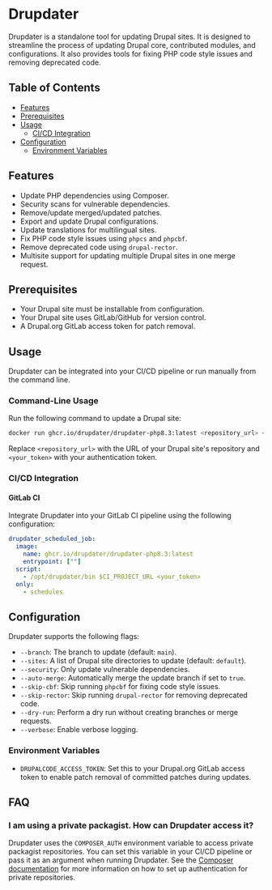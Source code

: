 # Drupdater

Drupdater is a standalone tool for updating Drupal sites. It is designed to streamline the process of updating Drupal core, contributed modules, and configurations. It also provides tools for fixing PHP code style issues and removing deprecated code.

## Table of Contents
- [Features](#features)
- [Prerequisites](#prerequisites)
- [Usage](#usage)
  - [CI/CD Integration](#cicd-integration)
- [Configuration](#configuration)
  - [Environment Variables](#environment-variables)

## Features

- Update PHP dependencies using Composer.
- Security scans for vulnerable dependencies.
- Remove/update merged/updated patches.
- Export and update Drupal configurations.
- Update translations for multilingual sites.
- Fix PHP code style issues using `phpcs` and `phpcbf`.
- Remove deprecated code using `drupal-rector`.
- Multisite support for updating multiple Drupal sites in one merge request.

## Prerequisites
- Your Drupal site must be installable from configuration.
- Your Drupal site uses GitLab/GitHub for version control.
- A Drupal.org GitLab access token for patch removal.

## Usage

Drupdater can be integrated into your CI/CD pipeline or run manually from the command line.

### Command-Line Usage

Run the following command to update a Drupal site:

```bash
docker run ghcr.io/drupdater/drupdater-php8.3:latest <repository_url> <your_token>
```

Replace `<repository_url>` with the URL of your Drupal site's repository and `<your_token>` with your authentication token.

### CI/CD Integration

#### GitLab CI

Integrate Drupdater into your GitLab CI pipeline using the following configuration:

```yaml
drupdater_scheduled_job:
  image: 
    name: ghcr.io/drupdater/drupdater-php8.3:latest
    entrypoint: [""]
  script: 
    - /opt/drupdater/bin $CI_PROJECT_URL <your_token>
  only:
    - schedules
```

## Configuration

Drupdater supports the following flags:

- `--branch`: The branch to update (default: `main`).
- `--sites`: A list of Drupal site directories to update (default: `default`).
- `--security`: Only update vulnerable dependencies.
- `--auto-merge`: Automatically merge the update branch if set to `true`.
- `--skip-cbf`: Skip running `phpcbf` for fixing code style issues.
- `--skip-rector`: Skip running `drupal-rector` for removing deprecated code.
- `--dry-run`: Perform a dry run without creating branches or merge requests.
- `--verbose`: Enable verbose logging.

### Environment Variables

- `DRUPALCODE_ACCESS_TOKEN`: Set this to your Drupal.org GitLab access token to enable patch removal of committed patches during updates.

## FAQ

### I am using a private packagist. How can Drupdater access it?

Drupdater uses the `COMPOSER_AUTH` environment variable to access private packagist repositories. You can set this variable in your CI/CD pipeline or pass it as an argument when running Drupdater. See the [Composer documentation](https://getcomposer.org/doc/03-cli.md#composer-auth) for more information on how to set up authentication for private repositories.

